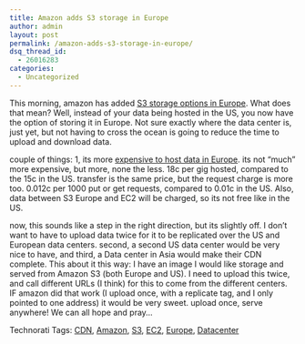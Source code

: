 ```yaml
---
title: Amazon adds S3 storage in Europe
author: admin
layout: post
permalink: /amazon-adds-s3-storage-in-europe/
dsq_thread_id:
  - 26016283
categories:
  - Uncategorized
---
```

This morning, amazon has added [S3 storage options in Europe][1]. What does that mean? Well, instead of your data being hosted in the US, you now have the option of storing it in Europe. Not sure exactly where the data center is, just yet, but not having&nbsp;to cross the ocean is going to reduce the time to upload and download data.

couple of things: 1, its more [expensive to host data in Europe][2]. its not &#8220;much&#8221; more expensive, but more, none the less. 18c per gig hosted, compared to the 15c in the US. transfer is the same price, but the request charge is more too. 0.012c per 1000 put or get requests, compared to 0.01c in the US. Also, data between S3 Europe and EC2 will be charged, so its not free like in the US.

now, this sounds like a step in the right direction, but its slightly off. I don&#8217;t want to have to upload data twice for it to be replicated over the US and European data centers. second, a second US data center would be very nice to have, and third, a Data center in Asia would make their CDN complete. This about it this way: I have an image I would like storage and served from Amazon S3 (both Europe and US). I need to upload this twice, and call different URLs (I think) for this to come from the different centers. IF amazon did that work (I upload once, with a replicate tag, and I only pointed to one address) it would be very sweet. upload once, serve anywhere! We can all hope and pray&#8230;

<div class="wlWriterSmartContent" id="0767317B-992E-4b12-91E0-4F059A8CECA8:474a8955-b421-4166-bb52-fac2e6ed87d4" contenteditable="false" style="padding-right: 0px; display: inline; padding-left: 0px; padding-bottom: 0px; margin: 0px; padding-top: 0px">
  Technorati Tags: <a href="http://technorati.com/tags/CDN" rel="tag">CDN</a>, <a href="http://technorati.com/tags/Amazon" rel="tag">Amazon</a>, <a href="http://technorati.com/tags/S3" rel="tag">S3</a>, <a href="http://technorati.com/tags/EC2" rel="tag">EC2</a>, <a href="http://technorati.com/tags/Europe" rel="tag">Europe</a>, <a href="http://technorati.com/tags/Datacenter" rel="tag">Datacenter</a>
</div></p>

 [1]: http://developer.amazonwebservices.com/connect/ann.jspa?annID=242
 [2]: http://www.amazon.com/gp/browse.html?node=16427261